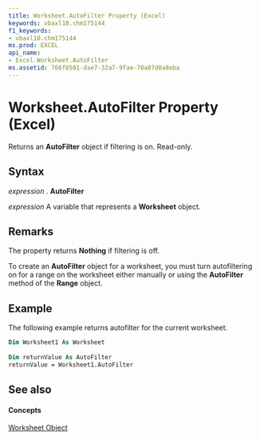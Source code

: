 ```yaml
---
title: Worksheet.AutoFilter Property (Excel)
keywords: vbaxl10.chm175144
f1_keywords:
- vbaxl10.chm175144
ms.prod: EXCEL
api_name:
- Excel.Worksheet.AutoFilter
ms.assetid: 766f8501-dae7-32a7-9fae-70a87d0a8eba
---
```



# Worksheet.AutoFilter Property (Excel)

Returns an  **AutoFilter** object if filtering is on. Read-only.


## Syntax

 _expression_ . **AutoFilter**

 _expression_ A variable that represents a **Worksheet** object.


## Remarks

The property returns  **Nothing** if filtering is off.

To create an  **AutoFilter** object for a worksheet, you must turn autofiltering on for a range on the worksheet either manually or using the **AutoFilter** method of the **Range** object.


## Example

The following example returns autofilter for the current worksheet.


```vb
Dim Worksheet1 As Worksheet 
 
Dim returnValue As AutoFilter 
returnValue = Worksheet1.AutoFilter
```


## See also


#### Concepts


[Worksheet Object](worksheet-object-excel.md)

